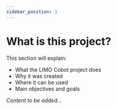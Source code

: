 ```yaml
---
sidebar_position: 1
---
```


# What is this project?

<!-- TODO: Add project description -->

This section will explain:
- What the LIMO Cobot project does
- Why it was created
- Where it can be used
- Main objectives and goals

*Content to be added...*

